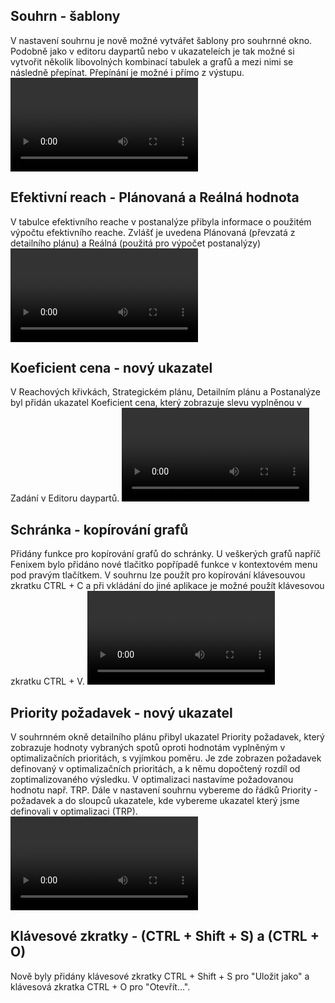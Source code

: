 ﻿---
categories: [fenix]
layout: fenix
---
## Souhrn - šablony 
V nastavení souhrnu je nově možné vytvářet šablony pro souhrnné okno. 
Podobně jako v editoru daypartů nebo v ukazateleích je tak možné si vytvořit několik libovolných kombinací tabulek a grafů a mezi nimi se následně přepínat. Přepínání je možné i přímo z výstupu. 
<video src="{{site.url}}/data/sablona2.mp4" type="video/mp4" controls></video>

## Efektivní reach - Plánovaná a Reálná hodnota
V tabulce efektivního reache v postanalýze přibyla informace o použitém výpočtu efektivního reache. 
Zvlášť je uvedena Plánovaná (převzatá z detailního plánu) a Reálná (použitá pro výpočet postanalýzy)
<video src="{{site.url}}/data/efr_exa2.mp4" type="video/mp4" controls></video>

## Koeficient cena - nový ukazatel
V Reachových křivkách, Strategickém plánu, Detailním plánu a Postanalýze byl přidán ukazatel Koeficient cena, 
který zobrazuje slevu vyplněnou v Zadání v Editoru daypartů.
<video src="{{site.url}}/data/koef_cena.mp4" type="video/mp4" controls></video>

## Schránka - kopírování grafů
Přidány funkce pro kopírování grafů do schránky. 
U veškerých grafů napříč Fenixem bylo přidáno nové tlačitko popřípadě funkce v kontextovém menu pod pravým tlačítkem. V souhrnu lze použít pro kopírování klávesouvou zkratku CTRL + C a při vkládání do jiné aplikace je možné použít klávesovou zkratku CTRL + V.
<video src="{{site.url}}/data/schranka2.mp4" type="video/mp4" controls></video>

## Priority požadavek - nový ukazatel
V souhrnném okně detailního plánu přibyl ukazatel Priority požadavek, 
který zobrazuje hodnoty vybraných spotů oproti hodnotám vyplněným v optimalizačních prioritách, s vyjímkou poměru.
Je zde zobrazen požadavek definovaný v optimalizačních prioritách, a k němu dopočtený rozdíl od zoptimalizovaného výsledku. 
V optimalizaci nastavíme požadovanou hodnotu např. TRP. Dále v nastavení souhrnu vybereme do řádků Priority - požadavek a do sloupců ukazatele, kde vybereme ukazatel který jsme definovali v optimalizaci (TRP).
<video src="{{site.url}}/data/priority_pozadavek2.mp4" type="video/mp4" controls></video>

## Klávesové zkratky - (CTRL + Shift + S) a (CTRL + O) 
Nově byly přidány klávesové zkratky CTRL + Shift + S pro "Uložit jako" a klávesová zkratka CTRL + O pro "Otevřít...".

